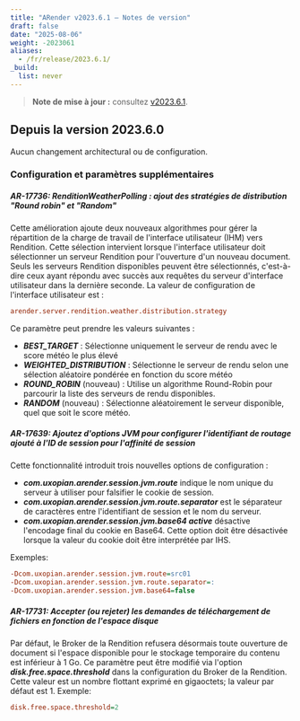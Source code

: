 ```yaml
---
title: "ARender v2023.6.1 – Notes de version"
draft: false
date: "2025-08-06"
weight: -2023061
aliases:
  - /fr/release/2023.6.1/
_build:
  list: never
---
```


> **Note de mise à jour :** consultez [v2023.6.1](/fr/releases/release-notes/v2023.6.1/).

## Depuis la version 2023.6.0

Aucun changement architectural ou de configuration.

### Configuration et paramètres supplémentaires

##### AR-17736: RenditionWeatherPolling : ajout des stratégies de distribution "Round robin" et "Random"

Cette amélioration ajoute deux nouveaux algorithmes pour gérer la répartition de la charge de travail de l'interface utilisateur (IHM) vers Rendition. Cette sélection intervient lorsque l'interface utilisateur doit sélectionner un serveur Rendition pour l'ouverture d'un nouveau document. Seuls les serveurs Rendition disponibles peuvent être sélectionnés, c'est-à-dire ceux ayant répondu avec succès aux requêtes du serveur d'interface utilisateur dans la dernière seconde.
La valeur de configuration de l'interface utilisateur est :
```cfg
arender.server.rendition.weather.distribution.strategy
```
Ce paramètre peut prendre les valeurs suivantes :
- ***BEST_TARGET*** : Sélectionne uniquement le serveur de rendu avec le score météo le plus élevé
- ***WEIGHTED_DISTRIBUTION*** : Sélectionne le serveur de rendu selon une sélection aléatoire pondérée en fonction du score météo
- ***ROUND_ROBIN*** (nouveau) : Utilise un algorithme Round-Robin pour parcourir la liste des serveurs de rendu disponibles.
- ***RANDOM*** (nouveau) : Sélectionne aléatoirement le serveur disponible, quel que soit le score météo.

##### AR-17639: Ajoutez d'options JVM pour configurer l'identifiant de routage ajouté à l'ID de session pour l'affinité de session

Cette fonctionnalité introduit trois nouvelles options de configuration :
- ***com.uxopian.arender.session.jvm.route*** indique le nom unique du serveur à utiliser pour falsifier le cookie de session.
- ***com.uxopian.arender.session.jvm.route.separator*** est le séparateur de caractères entre l'identifiant de session et le nom du serveur.
- ***com.uxopian.arender.session.jvm.base64 active*** désactive l'encodage final du cookie en Base64. Cette option doit être désactivée lorsque la valeur du cookie doit être interprétée par IHS.

Exemples:
```cfg
-Dcom.uxopian.arender.session.jvm.route=src01
-Dcom.uxopian.arender.session.jvm.route.separator=:
-Dcom.uxopian.arender.session.jvm.base64=false
```

##### AR-17731: Accepter (ou rejeter) les demandes de téléchargement de fichiers en fonction de l'espace disque

Par défaut, le Broker de la Rendition refusera désormais toute ouverture de document si l'espace disponible pour le stockage temporaire du contenu est inférieur à 1 Go.
Ce paramètre peut être modifié via l'option ***disk.free.space.threshold*** dans la configuration du Broker de la Rendition.
Cette valeur est un nombre flottant exprimé en gigaoctets; la valeur par défaut est 1.
Exemple:
```cfg
disk.free.space.threshold=2
```